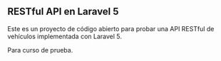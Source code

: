 ## RESTful API en Laravel 5

Este es un proyecto de código abierto para probar una API RESTful de vehículos implementada con Laravel 5.

Para curso de prueba.
